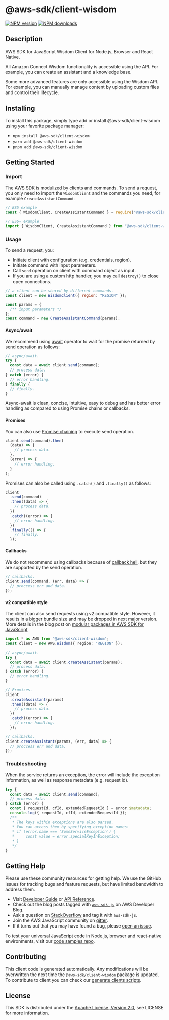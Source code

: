 # @aws-sdk/client-wisdom

[![NPM version](https://img.shields.io/npm/v/@aws-sdk/client-wisdom/latest.svg)](https://www.npmjs.com/package/@aws-sdk/client-wisdom)
[![NPM downloads](https://img.shields.io/npm/dm/@aws-sdk/client-wisdom.svg)](https://www.npmjs.com/package/@aws-sdk/client-wisdom)

## Description

AWS SDK for JavaScript Wisdom Client for Node.js, Browser and React Native.

<p>All Amazon Connect Wisdom functionality is accessible using the API. For example, you can create an
assistant and a knowledge base.</p>

<p>Some more advanced features are only accessible using the Wisdom API. For example, you
can manually manage content by uploading custom files and control their lifecycle. </p>

## Installing

To install this package, simply type add or install @aws-sdk/client-wisdom
using your favorite package manager:

- `npm install @aws-sdk/client-wisdom`
- `yarn add @aws-sdk/client-wisdom`
- `pnpm add @aws-sdk/client-wisdom`

## Getting Started

### Import

The AWS SDK is modulized by clients and commands.
To send a request, you only need to import the `WisdomClient` and
the commands you need, for example `CreateAssistantCommand`:

```js
// ES5 example
const { WisdomClient, CreateAssistantCommand } = require("@aws-sdk/client-wisdom");
```

```ts
// ES6+ example
import { WisdomClient, CreateAssistantCommand } from "@aws-sdk/client-wisdom";
```

### Usage

To send a request, you:

- Initiate client with configuration (e.g. credentials, region).
- Initiate command with input parameters.
- Call `send` operation on client with command object as input.
- If you are using a custom http handler, you may call `destroy()` to close open connections.

```js
// a client can be shared by different commands.
const client = new WisdomClient({ region: "REGION" });

const params = {
  /** input parameters */
};
const command = new CreateAssistantCommand(params);
```

#### Async/await

We recommend using [await](https://developer.mozilla.org/en-US/docs/Web/JavaScript/Reference/Operators/await)
operator to wait for the promise returned by send operation as follows:

```js
// async/await.
try {
  const data = await client.send(command);
  // process data.
} catch (error) {
  // error handling.
} finally {
  // finally.
}
```

Async-await is clean, concise, intuitive, easy to debug and has better error handling
as compared to using Promise chains or callbacks.

#### Promises

You can also use [Promise chaining](https://developer.mozilla.org/en-US/docs/Web/JavaScript/Guide/Using_promises#chaining)
to execute send operation.

```js
client.send(command).then(
  (data) => {
    // process data.
  },
  (error) => {
    // error handling.
  }
);
```

Promises can also be called using `.catch()` and `.finally()` as follows:

```js
client
  .send(command)
  .then((data) => {
    // process data.
  })
  .catch((error) => {
    // error handling.
  })
  .finally(() => {
    // finally.
  });
```

#### Callbacks

We do not recommend using callbacks because of [callback hell](http://callbackhell.com/),
but they are supported by the send operation.

```js
// callbacks.
client.send(command, (err, data) => {
  // proccess err and data.
});
```

#### v2 compatible style

The client can also send requests using v2 compatible style.
However, it results in a bigger bundle size and may be dropped in next major version. More details in the blog post
on [modular packages in AWS SDK for JavaScript](https://aws.amazon.com/blogs/developer/modular-packages-in-aws-sdk-for-javascript/)

```ts
import * as AWS from "@aws-sdk/client-wisdom";
const client = new AWS.Wisdom({ region: "REGION" });

// async/await.
try {
  const data = await client.createAssistant(params);
  // process data.
} catch (error) {
  // error handling.
}

// Promises.
client
  .createAssistant(params)
  .then((data) => {
    // process data.
  })
  .catch((error) => {
    // error handling.
  });

// callbacks.
client.createAssistant(params, (err, data) => {
  // proccess err and data.
});
```

### Troubleshooting

When the service returns an exception, the error will include the exception information,
as well as response metadata (e.g. request id).

```js
try {
  const data = await client.send(command);
  // process data.
} catch (error) {
  const { requestId, cfId, extendedRequestId } = error.$metadata;
  console.log({ requestId, cfId, extendedRequestId });
  /**
   * The keys within exceptions are also parsed.
   * You can access them by specifying exception names:
   * if (error.name === 'SomeServiceException') {
   *     const value = error.specialKeyInException;
   * }
   */
}
```

## Getting Help

Please use these community resources for getting help.
We use the GitHub issues for tracking bugs and feature requests, but have limited bandwidth to address them.

- Visit [Developer Guide](https://docs.aws.amazon.com/sdk-for-javascript/v3/developer-guide/welcome.html)
  or [API Reference](https://docs.aws.amazon.com/AWSJavaScriptSDK/v3/latest/index.html).
- Check out the blog posts tagged with [`aws-sdk-js`](https://aws.amazon.com/blogs/developer/tag/aws-sdk-js/)
  on AWS Developer Blog.
- Ask a question on [StackOverflow](https://stackoverflow.com/questions/tagged/aws-sdk-js) and tag it with `aws-sdk-js`.
- Join the AWS JavaScript community on [gitter](https://gitter.im/aws/aws-sdk-js-v3).
- If it turns out that you may have found a bug, please [open an issue](https://github.com/aws/aws-sdk-js-v3/issues/new/choose).

To test your universal JavaScript code in Node.js, browser and react-native environments,
visit our [code samples repo](https://github.com/aws-samples/aws-sdk-js-tests).

## Contributing

This client code is generated automatically. Any modifications will be overwritten the next time the `@aws-sdk/client-wisdom` package is updated.
To contribute to client you can check our [generate clients scripts](https://github.com/aws/aws-sdk-js-v3/tree/main/scripts/generate-clients).

## License

This SDK is distributed under the
[Apache License, Version 2.0](http://www.apache.org/licenses/LICENSE-2.0),
see LICENSE for more information.
